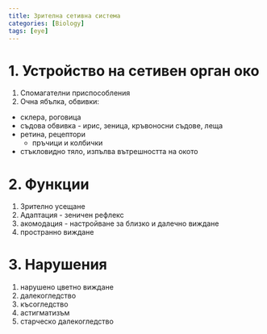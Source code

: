 ```yaml
---
title: Зрителна сетивна система
categories: [Biology]
tags: [eye]
---
```

# 1. Устройство на сетивен орган око
1. Спомагателни приспособления
2. Очна ябълка, обвивки:
  - склера, роговица
  - съдова обвивка - ирис, зеница, кръвоносни съдове, леща
  - ретина, рецептори
     - пръчици и колбички
  - стъкловидно тяло, изпълва вътрешността на окото

# 2. Функции
1. Зрително усещане
2. Адаптация - зеничен рефлекс
3. акомодация - настройване за близко и далечно виждане
4. пространно виждане

# 3. Нарушения
1. нарушено цветно виждане
2. далекогледство
3. късогледство
4. астигматизъм
5. старческо далекогледство 
